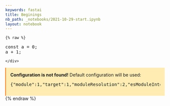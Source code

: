 ```yaml
---
keywords: fastai
title: Beginings
nb_path: _notebooks/2021-10-29-start.ipynb
layout: notebook
---
```


<!--
#################################################
### THIS FILE WAS AUTOGENERATED! DO NOT EDIT! ###
#################################################
# file to edit: _notebooks/2021-10-29-start.ipynb
-->

<div class="container" id="notebook-container">
        
    {% raw %}
    
<div class="cell border-box-sizing code_cell rendered">
<div class="input">

<div class="inner_cell">
    <div class="input_area">
<div class=" highlight hl-typescript"><pre><span></span><span class="kr">const</span> <span class="nx">a</span> <span class="o">=</span> <span class="mi">0</span><span class="p">;</span>
<span class="nx">a</span> <span class="o">+</span> <span class="mi">1</span><span class="p">;</span>
</pre></div>

    </div>
</div>
</div>

<div class="output_wrapper">
<div class="output">

<div class="output_area">


<div class="output_html rendered_html output_subarea output_execute_result">
<div style='background:#ffecb3;padding:1em;border-left:2px solid #ff6d00'><b>Configuration is not found!</b> Default configuration will be used: <pre>{"module":1,"target":1,"moduleResolution":2,"esModuleInterop":true}</pre></div>
</div>

</div>

</div>
</div>

</div>
    {% endraw %}

</div>
 

